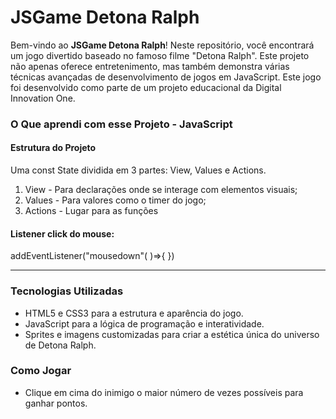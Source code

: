 # JSGame Detona Ralph

Bem-vindo ao **JSGame Detona Ralph**! Neste repositório, você encontrará um jogo divertido baseado no famoso filme "Detona Ralph". Este projeto não apenas oferece entretenimento, mas também demonstra várias técnicas avançadas de desenvolvimento de jogos em JavaScript. Este jogo foi desenvolvido como parte de um projeto educacional da Digital Innovation One.

### O Que aprendi com esse Projeto - JavaScript

#### Estrutura do Projeto 

Uma const State dividida em 3 partes: View, Values e Actions.
1. View - Para declarações onde se interage com elementos visuais;
2. Values - Para valores como o timer do jogo;
3. Actions - Lugar para as funções

#### Listener  click do mouse:

addEventListener("mousedown"( )=>{ })

---

### Tecnologias Utilizadas

- HTML5 e CSS3 para a estrutura e aparência do jogo.
- JavaScript para a lógica de programação e interatividade.
- Sprites e imagens customizadas para criar a estética única do universo de Detona Ralph.


### Como Jogar

- Clique em cima do inimigo o maior número de vezes possíveis para ganhar pontos.



